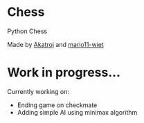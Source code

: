 # Chess

Python Chess 

Made by [Akatroj](https://github.com/Akatroj) and [mario11-wiet](https://github.com/mario11-wiet)

# Work in progress...
Currently working on:
* Ending game on checkmate
* Adding simple AI using minimax algorithm
